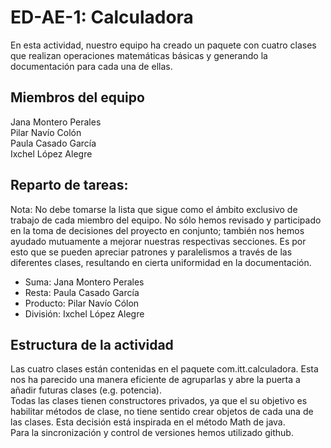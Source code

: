 # ED-AE-1: Calculadora

En esta actividad, nuestro equipo ha creado un paquete con cuatro clases que realizan operaciones matemáticas básicas y generando la documentación para cada una de ellas.

## Miembros del equipo
Jana Montero Perales  
Pilar Navío Colón  
Paula Casado García  
Ixchel López Alegre

## Reparto de tareas:
Nota: No debe tomarse la lista que sigue como el ámbito exclusivo de trabajo de cada miembro del equipo. No sólo hemos revisado y participado en la toma de decisiones del proyecto en conjunto; también nos hemos ayudado mutuamente a mejorar nuestras respectivas secciones. Es por esto que se pueden apreciar patrones y paralelismos a través de las diferentes clases, resultando en cierta uniformidad en la documentación.
* Suma: Jana Montero Perales
* Resta: Paula Casado García
* Producto: Pilar Navío Cólon
* División: Ixchel López Alegre

## Estructura de la actividad
Las cuatro clases están contenidas en el paquete com.itt.calculadora. Esta nos ha parecido una manera eficiente de agruparlas y abre la puerta a añadir futuras clases (e.g. potencia).  
Todas las clases tienen constructores privados, ya que el su objetivo es habilitar métodos de clase, no tiene sentido crear objetos de cada una de las clases. Esta decisión está inspirada en el método Math de java.  
Para la sincronización y control de versiones hemos utilizado github.  
